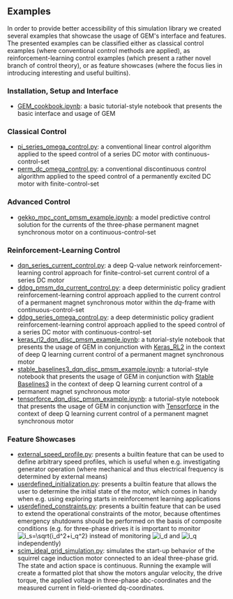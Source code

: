 ## Examples

In order to provide better accessibility of this simulation library we created several examples that showcase the usage of GEM's interface and features.
The presented examples can be classified either as classical control examples (where conventional control methods are applied), as reinforcement-learning control examples 
(which present a rather novel branch of control theory), or as feature showcases (where the focus lies in introducing interesting and useful builtins).

### Installation, Setup and Interface
- [GEM_cookbook.ipynb](https://colab.research.google.com/github/upb-lea/gym-electric-motor/blob/master/examples/environment_features/GEM_cookbook.ipynb): a basic tutorial-style notebook that presents the basic interface and usage of GEM

### Classical Control
- [pi_series_omega_control.py](classic_controllers/pi_series_omega_control.py): a conventional linear control algorithm applied to the speed control of a series DC motor with continuous-control-set
- [perm_dc_omega_control.py](classic_controllers/perm_dc_omega_control.py): a conventional discontinuous control algorithm applied to the speed control of a permanently excited DC motor with finite-control-set

### Advanced Control
- [gekko_mpc_cont_pmsm_example.ipynb](https://colab.research.google.com/github/upb-lea/gym-electric-motor/blob/master/examples/model_predictive_controllers/gekko_mpc_cont_pmsm_example.ipynb): a model predictive control solution for the currents of the three-phase permanent magnet synchronous motor on a continuous-control-set

### Reinforcement-Learning Control
- [dqn_series_current_control.py](reinforcement_learning_controllers/dqn_series_current_control.py): a deep Q-value network reinforcement-learning control approach for finite-control-set current control of a series DC motor
- [ddpg_pmsm_dq_current_control.py](reinforcement_learning_controllers/ddpg_pmsm_dq_current_control.py): a deep deterministic policy gradient reinforcement-learning control approach applied to the current control of a permanent magnet synchronous motor within the $dq$-frame with continuous-control-set
- [ddpg_series_omega_control.py](reinforcement_learning_controllers/ddpg_series_omega_control.py): a deep deterministic policy gradient reinforcement-learning control approach applied to the speed control of a series DC motor with continuous-control-set
- [keras_rl2_dqn_disc_pmsm_example.ipynb](https://colab.research.google.com/github/upb-lea/gym-electric-motor/blob/master/examples/reinforcement_learning_controllers/keras_rl2_dqn_disc_pmsm_example.ipynb): a tutorial-style notebook that presents the usage of GEM in conjunction with [Keras_RL2](https://github.com/wau/keras-rl2) in the context of deep Q learning current control of a permanent magnet synchronous motor
- [stable_baselines3_dqn_disc_pmsm_example.ipynb](https://colab.research.google.com/github/upb-lea/gym-electric-motor/blob/master/examples/reinforcement_learning_controllers/stable_baselines3_dqn_disc_pmsm_example.ipynb): a tutorial-style notebook that presents the usage of GEM in conjunction with [Stable Baselines3](https://github.com/DLR-RM/stable-baselines3) in the context of deep Q learning current control of a permanent magnet synchronous motor
- [tensorforce_dqn_disc_pmsm_example.ipynb](https://colab.research.google.com/github/upb-lea/gym-electric-motor/blob/master/examples/reinforcement_learning_controllers/tensorforce_dqn_disc_pmsm_example.ipynb): a tutorial-style notebook that presents the usage of GEM in conjunction with [Tensorforce](https://github.com/tensorforce/tensorforce) in the context of deep Q learning current control of a permanent magnet synchronous motor

### Feature Showcases
- [external_speed_profile.py](environment_features/external_speed_profile.py): presents a builtin feature that can be used to define arbitrary speed profiles, which is useful when e.g. investigating generator operation (where mechanical and thus electrical frequency is determined by external means) 
- [userdefined_initialization.py](environment_features/userdefined_initialization.py): presents a builtin feature that allows the user to determine the initial state of the motor, which comes in handy when e.g. using exploring starts in reinforcement learning applications
- [userdefined_constraints.py](environment_features/userdefined_constraints.py): presents a builtin feature that can be used to extend the operational constraints of the motor, because oftentimes emergency shutdowns should be performed on the basis of composite conditions (e.g. for three-phase drives it is important to monitor <img src="https://latex.codecogs.com/png.latex?\inline&space;\bg_white&space;i_s=\sqrt{i_d^2&plus;i_q^2}" title="i_s=\sqrt{i_d^2+i_q^2}" /> instead of monitoring <img src="https://latex.codecogs.com/png.latex?\inline&space;\bg_white&space;i_d" title="i_d" /> and <img src="https://latex.codecogs.com/png.latex?\inline&space;\bg_white&space;i_q" title="i_q" /> independently)
- [scim_ideal_grid_simulation.py](environment_features/scim_ideal_grid_simulation.py): simulates the start-up behavior of the squirrel cage induction motor connected to an ideal three-phase grid. 
The state and action space is continuous.
Running the example will create a formatted plot that show the motors angular velocity, the drive torque, the applied voltage in three-phase abc-coordinates and the measured current in field-oriented dq-coordinates.
